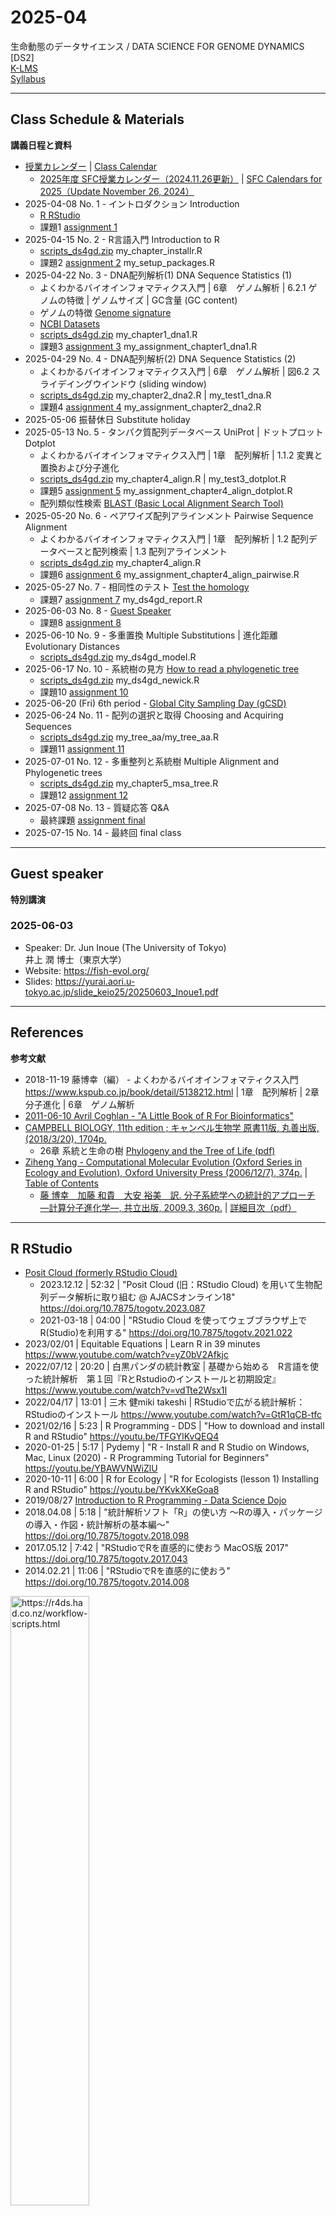 # 2025-04

生命動態のデータサイエンス / DATA SCIENCE FOR GENOME DYNAMICS [DS2]  
[K-LMS](https://lms.keio.jp/courses/117323)  
[Syllabus](https://syllabus.sfc.keio.ac.jp/courses/2025_41550)

----------

## Class Schedule & Materials
**講義日程と資料**

- [授業カレンダー](https://www.sfc.keio.ac.jp/contact/class_calendar.html) | [Class Calendar](https://www.sfc.keio.ac.jp/en/contact/class_calendar.html)
  - [2025年度 SFC授業カレンダー（2024.11.26更新）](https://www.sfc.keio.ac.jp/doc/2025_classcalendars_jp.pdf) | [SFC Calendars for 2025（Update November 26, 2024）](https://www.sfc.keio.ac.jp/en/docs/2025_classcalendars_en.pdf)
- 2025-04-08 No. 1 - イントロダクション Introduction
  - [R RStudio](#r-rstudio)
  - 課題1 [assignment 1](https://github.com/haruosuz/DS4GD/blob/master/2025-04/CaseStudy.md#assignment-1)
- 2025-04-15 No. 2 - R言語入門 Introduction to R
  - [scripts_ds4gd.zip](https://github.com/haruosuz/DS4GD/raw/master/2025-04/scripts_ds4gd.zip) my_chapter_installr.R
  - 課題2 [assignment 2](https://github.com/haruosuz/DS4GD/blob/master/2025-04/CaseStudy.md#assignment-2) my_setup_packages.R
- 2025-04-22 No. 3 - DNA配列解析(1) DNA Sequence Statistics (1)
  - よくわかるバイオインフォマティクス入門 | 6章　ゲノム解析 | 6.2.1 ゲノムの特徴 | ゲノムサイズ | GC含量 (GC content)
  - ゲノムの特徴 [Genome signature](https://github.com/haruosuz/DS4GD/blob/master/CaseStudy.md#genome-signature)
  - [NCBI Datasets](https://github.com/haruosuz/DS4GD/blob/master/CaseStudy.md#ncbi-datasets)
  - [scripts_ds4gd.zip](https://github.com/haruosuz/DS4GD/raw/master/2025-04/scripts_ds4gd.zip) my_chapter1_dna1.R
  - 課題3 [assignment 3](https://github.com/haruosuz/DS4GD/blob/master/2025-04/CaseStudy.md#assignment-3) my_assignment_chapter1_dna1.R
- 2025-04-29 No. 4 - DNA配列解析(2) DNA Sequence Statistics (2)
  - よくわかるバイオインフォマティクス入門 | 6章　ゲノム解析 | 図6.2 スライデイングウインドウ (sliding window)
  - [scripts_ds4gd.zip](https://github.com/haruosuz/DS4GD/raw/master/2025-04/scripts_ds4gd.zip) my_chapter2_dna2.R | my_test1_dna.R
  - 課題4 [assignment 4](https://github.com/haruosuz/DS4GD/blob/master/2025-04/CaseStudy.md#assignment-4) my_assignment_chapter2_dna2.R
- 2025-05-06 振替休日 Substitute holiday
- 2025-05-13 No. 5 - タンパク質配列データベース UniProt | ドットプロット Dotplot
  - よくわかるバイオインフォマティクス入門 | 1章　配列解析 | 1.1.2 変異と置換および分子進化
  - [scripts_ds4gd.zip](https://github.com/haruosuz/DS4GD/raw/master/2025-04/scripts_ds4gd.zip) my_chapter4_align.R | my_test3_dotplot.R
  - 課題5 [assignment 5](https://github.com/haruosuz/DS4GD/blob/master/2025-04/CaseStudy.md#assignment-5) my_assignment_chapter4_align_dotplot.R
  - 配列類似性検索 [BLAST (Basic Local Alignment Search Tool)](https://github.com/haruosuz/DS4GD/blob/master/CaseStudy.md#blast)
- 2025-05-20 No. 6 - ペアワイズ配列アラインメント Pairwise Sequence Alignment
  - よくわかるバイオインフォマティクス入門 | 1章　配列解析 | 1.2 配列データベースと配列検索 | 1.3 配列アラインメント
  - [scripts_ds4gd.zip](https://github.com/haruosuz/DS4GD/raw/master/2025-04/scripts_ds4gd.zip) my_chapter4_align.R
  - 課題6 [assignment 6](https://github.com/haruosuz/DS4GD/blob/master/2025-04/CaseStudy.md#assignment-6) my_assignment_chapter4_align_pairwise.R
- 2025-05-27 No. 7 - 相同性のテスト [Test the homology](https://github.com/haruosuz/DS4GD/blob/master/CaseStudy.md#ncbi-blast)
  - 課題7 [assignment 7](https://github.com/haruosuz/DS4GD/blob/master/2025-04/CaseStudy.md#assignment-7) my_ds4gd_report.R
- 2025-06-03 No. 8 - [Guest Speaker](#guest-speaker)
  - 課題8 [assignment 8](https://github.com/haruosuz/DS4GD/blob/master/2025-04/CaseStudy.md#assignment-8)
- 2025-06-10 No. 9 - 多重置換 Multiple Substitutions | 進化距離 Evolutionary Distances
  - [scripts_ds4gd.zip](https://github.com/haruosuz/DS4GD/raw/master/2025-04/scripts_ds4gd.zip) my_ds4gd_model.R
- 2025-06-17 No. 10 - 系統樹の見方 [How to read a phylogenetic tree](https://artic.network/how-to-read-a-tree.html)
  - [scripts_ds4gd.zip](https://github.com/haruosuz/DS4GD/raw/master/2025-04/scripts_ds4gd.zip) my_ds4gd_newick.R
  - 課題10 [assignment 10](https://github.com/haruosuz/DS4GD/blob/master/2025-04/CaseStudy.md#assignment-10)
- 2025-06-20 (Fri) 6th period - [Global City Sampling Day (gCSD)](https://github.com/haruosuz/metasub/blob/master/README.md#csd)
- 2025-06-24 No. 11 - 配列の選択と取得 Choosing and Acquiring Sequences
  - [scripts_ds4gd.zip](https://github.com/haruosuz/DS4GD/raw/master/2025-04/scripts_ds4gd.zip) my_tree_aa/my_tree_aa.R
  - 課題11 [assignment 11](https://github.com/haruosuz/DS4GD/blob/master/2025-04/CaseStudy.md#assignment-11)
- 2025-07-01 No. 12 - 多重整列と系統樹 Multiple Alignment and Phylogenetic trees
  - [scripts_ds4gd.zip](https://github.com/haruosuz/DS4GD/raw/master/2025-04/scripts_ds4gd.zip) my_chapter5_msa_tree.R
  - 課題12 [assignment 12](https://github.com/haruosuz/DS4GD/blob/master/2025-04/CaseStudy.md#assignment-12)
- 2025-07-08 No. 13 - 質疑応答 Q&A
  - 最終課題 [assignment final](https://github.com/haruosuz/DS4GD/blob/master/2025-04/CaseStudy.md#assignment-final)
- 2025-07-15 No. 14 - 最終回 final class

----------
## Guest speaker
**特別講演**

### 2025-06-03
- Speaker: Dr. Jun Inoue (The University of Tokyo)  
井上 潤 博士（東京大学）
- Website: https://fish-evol.org/
- Slides: https://yurai.aori.u-tokyo.ac.jp/slide_keio25/20250603_Inoue1.pdf

----------
## References
**参考文献**

- 2018-11-19 藤博幸（編） - よくわかるバイオインフォマティクス入門 https://www.kspub.co.jp/book/detail/5138212.html | 1章　配列解析 | 2章　分子進化 | 6章　ゲノム解析
- [2011-06-10 Avril Coghlan - "A Little Book of R For Bioinformatics"](https://github.com/haruosuz/r4bioinfo/tree/master/R_Avril_Coghlan)
- [CAMPBELL BIOLOGY, 11th edition ; キャンベル生物学 原書11版, 丸善出版, (2018/3/20), 1704p.](https://www.maruzen-publishing.co.jp/info/index.php?action=detail&news_no=19283)
  - 26章 系統と生命の樹 [Phylogeny and the Tree of Life (pdf)](https://www.maruzen-publishing.co.jp/files/書籍営業部/講義用資料/2018/キャンベル11授業用パワポサンプル26_Lecture_Presentation.pdf)
- [Ziheng Yang - Computational Molecular Evolution (Oxford Series in Ecology and Evolution), Oxford University Press (2006/12/7), 374p.](http://abacus.gene.ucl.ac.uk/CME/) | [Table of Contents](http://abacus.gene.ucl.ac.uk/CME/TableOfContents.pdf)
  - [藤 博幸　加藤 和貴　大安 裕美　訳. 分子系統学への統計的アプローチ ―計算分子進化学―, 共立出版, 2009.3, 360p.](https://www.kyoritsu-pub.co.jp/book/b10010733.html) | [詳細目次（pdf）](https://kyoritsu-pub.sakura.ne.jp/app/file/goods_contents/1152.pdf)

----------
## R RStudio

- [Posit Cloud (formerly RStudio Cloud)](https://github.com/haruosuz/r4bioinfo/blob/master/references/RStudioCloud.md)
  - 2023.12.12 | 52:32 | "Posit Cloud (旧：RStudio Cloud) を用いて生物配列データ解析に取り組む @ AJACSオンライン18" https://doi.org/10.7875/togotv.2023.087
  - 2021-03-18 | 04:00 | "RStudio Cloud を使ってウェブブラウザ上でR(Studio)を利用する" https://doi.org/10.7875/togotv.2021.022
- 2023/02/01 | Equitable Equations | Learn R in 39 minutes https://www.youtube.com/watch?v=yZ0bV2Afkjc
- 2022/07/12 | 20:20 | 白黒パンダの統計教室 | 基礎から始める　R言語を使った統計解析　第１回『RとRstudioのインストールと初期設定』 https://www.youtube.com/watch?v=vdTte2Wsx1I
- 2022/04/17 | 13:01 | 三木 健miki takeshi | RStudioで広がる統計解析：RStudioのインストール https://www.youtube.com/watch?v=GtR1qCB-tfc
- 2021/02/16 | 5:23 | R Programming - DDS | "How to download and install R and RStudio" https://youtu.be/TFGYlKvQEQ4
- 2020-01-25 | 5:17 | Pydemy | "R - Install R and R Studio on Windows, Mac, Linux (2020) - R Programming Tutorial for Beginners" https://youtu.be/YBAWVNWiZlU
- 2020-10-11 | 6:00 | R for Ecology | "R for Ecologists (lesson 1) Installing R and RStudio" https://youtu.be/YKvkXKeGoa8
- 2019/08/27 [Introduction to R Programming - Data Science Dojo](https://www.youtube.com/playlist?list=PL8eNk_zTBST8j2BU5HYFQogdCjtrHyQAx)
- 2018.04.08 | 5:18 | "統計解析ソフト「R」の使い方 〜Rの導入・パッケージの導入・作図・統計解析の基本編〜" https://doi.org/10.7875/togotv.2018.098
- 2017.05.12 | 7:42 | "RStudioでRを直感的に使おう MacOS版 2017" https://doi.org/10.7875/togotv.2017.043
- 2014.02.21 | 11:06 | "RStudioでRを直感的に使おう" https://doi.org/10.7875/togotv.2014.008

<img src="https://d33wubrfki0l68.cloudfront.net/8a64bb047429d7ae0e2acae35c40e421e6439bf6/80e5d/diagrams/rstudio-editor.png" alt="https://r4ds.had.co.nz/workflow-scripts.html" width=50%>

----------

